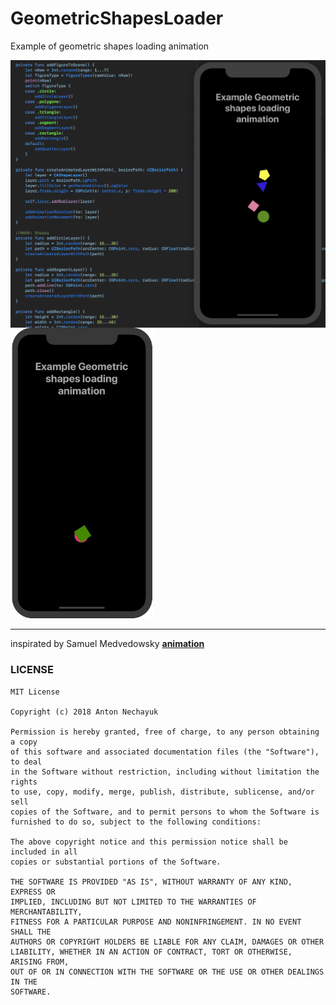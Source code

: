 # GeometricShapesLoader
Example of geometric shapes loading animation

<img align="left" width="550" src="/ReadmeSources/1.png" />
<img  width="230" src="/ReadmeSources/Geometric.gif" />

---

inspirated by Samuel Medvedowsky [**animation**](https://dribbble.com/shots/4037784-Geometric-shapes-loading-animation)


### LICENSE
```
MIT License

Copyright (c) 2018 Anton Nechayuk

Permission is hereby granted, free of charge, to any person obtaining a copy
of this software and associated documentation files (the "Software"), to deal
in the Software without restriction, including without limitation the rights
to use, copy, modify, merge, publish, distribute, sublicense, and/or sell
copies of the Software, and to permit persons to whom the Software is
furnished to do so, subject to the following conditions:

The above copyright notice and this permission notice shall be included in all
copies or substantial portions of the Software.

THE SOFTWARE IS PROVIDED "AS IS", WITHOUT WARRANTY OF ANY KIND, EXPRESS OR
IMPLIED, INCLUDING BUT NOT LIMITED TO THE WARRANTIES OF MERCHANTABILITY,
FITNESS FOR A PARTICULAR PURPOSE AND NONINFRINGEMENT. IN NO EVENT SHALL THE
AUTHORS OR COPYRIGHT HOLDERS BE LIABLE FOR ANY CLAIM, DAMAGES OR OTHER
LIABILITY, WHETHER IN AN ACTION OF CONTRACT, TORT OR OTHERWISE, ARISING FROM,
OUT OF OR IN CONNECTION WITH THE SOFTWARE OR THE USE OR OTHER DEALINGS IN THE
SOFTWARE.
```
